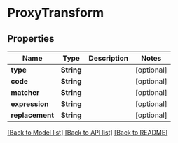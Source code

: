 # ProxyTransform

## Properties
Name | Type | Description | Notes
------------ | ------------- | ------------- | -------------
**type** | **String** |  | [optional] 
**code** | **String** |  | [optional] 
**matcher** | **String** |  | [optional] 
**expression** | **String** |  | [optional] 
**replacement** | **String** |  | [optional] 

[[Back to Model list]](../README.md#documentation-for-models) [[Back to API list]](../README.md#documentation-for-api-endpoints) [[Back to README]](../README.md)



